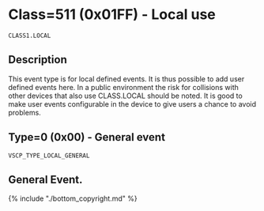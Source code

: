 # Class=511 (0x01FF) - Local use

    CLASS1.LOCAL

## Description

This event type is for local defined events. It is thus possible to add user defined events here. In a public environment the risk for collisions with other devices that also use CLASS.LOCAL should be noted. It is good to make user events configurable in the device to give users a chance to avoid problems.

## <a name="type0"></a>Type=0 (0x00) - General event
    VSCP_TYPE_LOCAL_GENERAL
General Event.
----

{% include "./bottom_copyright.md" %}